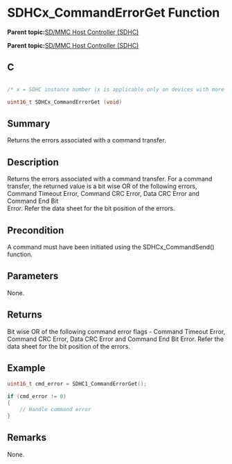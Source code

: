 # SDHCx\_CommandErrorGet Function

**Parent topic:**[SD/MMC Host Controller \(SDHC\)](GUID-8769733F-B27A-4567-BE7D-7BEA8C76F05E.md)

**Parent topic:**[SD/MMC Host Controller \(SDHC\)](GUID-D440DD4B-CA37-46F4-A6AA-4D57D9DAEF97.md)

## C

```c

/* x = SDHC instance number (x is applicable only on devices with more than one instances of SDHC) */

uint16_t SDHCx_CommandErrorGet (void)
```

## Summary

Returns the errors associated with a command transfer.

## Description

Returns the errors associated with a command transfer. For a command<br />transfer, the returned value is a bit wise OR of the following errors,<br />Command Timeout Error, Command CRC Error, Data CRC Error and Command End Bit<br />Error. Refer the data sheet for the bit position of the errors.

## Precondition

A command must have been initiated using the SDHCx\_CommandSend\(\) function.

## Parameters

None.

## Returns

Bit wise OR of the following command error flags - Command Timeout Error, Command CRC Error, Data CRC Error and Command End Bit Error. Refer the data sheet for the bit position of the errors.

## Example

```c
uint16_t cmd_error = SDHC1_CommandErrorGet();

if (cmd_error != 0)
{
    // Handle command error
}
```

## Remarks

None.

